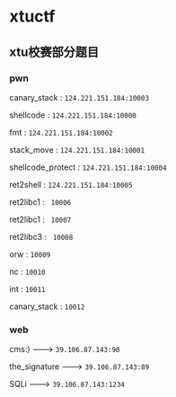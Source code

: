 # xtuctf

## xtu校赛部分题目

###  pwn

canary_stack : `124.221.151.184:10003`

shellcode : `124.221.151.184:10000`

fmt : `124.221.151.184:10002`

stack_move : `124.221.151.184:10001`

shellcode_protect : `124.221.151.184:10004`

ret2shell : `124.221.151.184:10005`

ret2libc1 : ` 10006`

ret2libc1 : ` 10007`

ret2libc3 : ` 10008`

orw : `10009`

nc : `10010`

int : `10011`

canary_stack : `10012`


###  web

cms:) ---> `39.106.87.143:90`

the_signature ---> `39.106.87.143:89`

SQLi ---> `39.106.87.143:1234`
 
